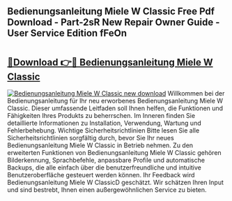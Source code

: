 ## Bedienungsanleitung Miele W Classic Free Pdf Download - Part-2sR New Repair Owner Guide - User Service Edition fFeOn

# <h2><a href="http://df61vb.blite.top/?on=Bedienungsanleitung+Miele+W+Classic">🔗Download 👉🔴 Bedienungsanleitung Miele W Classic</a></h2>

[![Bedienungsanleitung Miele W Classic new download](https://i.imgur.com/lujVjoI.png)](http://df61vb.blite.top/?on=Bedienungsanleitung+Miele+W+Classic)
Willkommen bei der Bedienungsanleitung für Ihr neu erworbenes Bedienungsanleitung Miele W Classic. Dieser umfassende Leitfaden soll Ihnen helfen, die Funktionen und Fähigkeiten Ihres Produkts zu beherrschen. Im Inneren finden Sie detaillierte Informationen zu Installation, Verwendung, Wartung und Fehlerbehebung. Wichtige Sicherheitsrichtlinien Bitte lesen Sie alle Sicherheitsrichtlinien sorgfältig durch, bevor Sie Ihr neues Bedienungsanleitung Miele W Classic in Betrieb nehmen. Zu den erweiterten Funktionen von Bedienungsanleitung Miele W Classic gehören Bilderkennung, Sprachbefehle, anpassbare Profile und automatische Backups, die alle einfach über die benutzerfreundliche und intuitive Benutzeroberfläche gesteuert werden können. Ihr Feedback wird Bedienungsanleitung Miele W ClassicD geschätzt. Wir schätzen Ihren Input und sind bestrebt, Ihnen einen außergewöhnlichen Service zu bieten.
